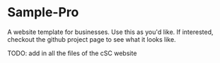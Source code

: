 # Sample-Pro
A website template for businesses.  Use this as you'd like.  If interested, checkout the github project page to see what it looks like.  

TODO: add in all the files of the cSC website
